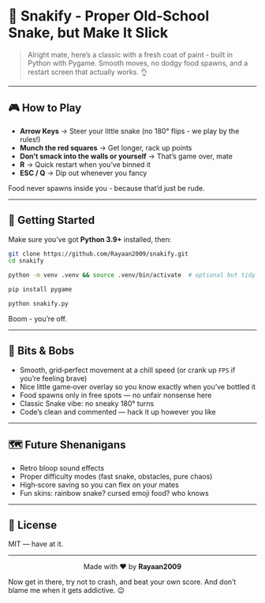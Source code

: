 # 🐍 Snakify - Proper Old‑School Snake, but Make It Slick

> Alright mate, here’s a classic with a fresh coat of paint - built in Python with Pygame. Smooth moves, no dodgy food spawns, and a restart screen that actually works. 👌


---

## 🎮 How to Play

* **Arrow Keys** → Steer your little snake (no 180° flips - we play by the rules!)
* **Munch the red squares** → Get longer, rack up points
* **Don’t smack into the walls or yourself** → That’s game over, mate
* **R** → Quick restart when you’ve binned it
* **ESC / Q** → Dip out whenever you fancy

Food never spawns inside you - because that’d just be rude.

---

## 🚀 Getting Started

Make sure you’ve got **Python 3.9+** installed, then:

```bash
git clone https://github.com/Rayaan2009/snakify.git
cd snakify

python -m venv .venv && source .venv/bin/activate  # optional but tidy

pip install pygame

python snakify.py
```

Boom - you’re off.

---

## 🔧 Bits & Bobs

* Smooth, grid‑perfect movement at a chill speed (or crank up `FPS` if you’re feeling brave)
* Nice little game‑over overlay so you know exactly when you’ve bottled it
* Food spawns only in free spots — no unfair nonsense here
* Classic Snake vibe: no sneaky 180° turns
* Code’s clean and commented — hack it up however you like

---

## 🗺 Future Shenanigans

* Retro bloop sound effects
* Proper difficulty modes (fast snake, obstacles, pure chaos)
* High‑score saving so you can flex on your mates
* Fun skins: rainbow snake? cursed emoji food? who knows

---

## 📝 License

MIT — have at it.

---

<p align="center">
Made with ❤️ by <strong>Rayaan2009</strong>
</p>

Now get in there, try not to crash, and beat your own score. And don’t blame me when it gets addictive. 😉

